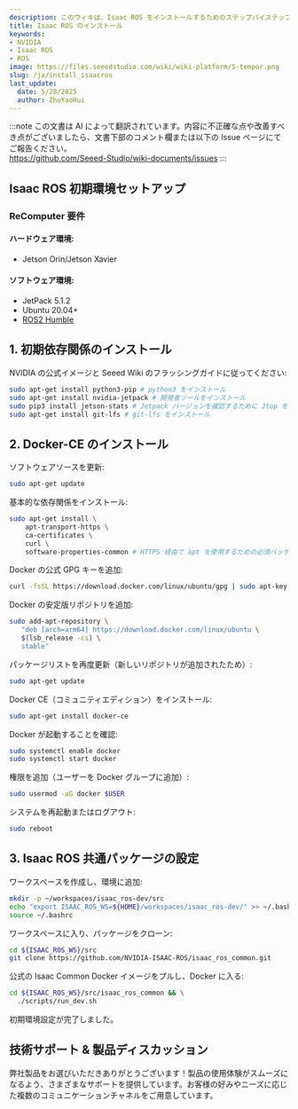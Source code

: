 ```yaml
---
description: このウィキは、Isaac ROS をインストールするためのステップバイステップガイドを提供します。
title: Isaac ROS のインストール
keywords:
- NVIDIA
- Isaac ROS
- ROS
image: https://files.seeedstudio.com/wiki/wiki-platform/S-tempor.png
slug: /ja/install_isaacros
last_update:
  date: 5/28/2025
  author: ZhuYaoHui
---
```


:::note
この文書は AI によって翻訳されています。内容に不正確な点や改善すべき点がございましたら、文書下部のコメント欄または以下の Issue ページにてご報告ください。  
https://github.com/Seeed-Studio/wiki-documents/issues
:::

## Isaac ROS 初期環境セットアップ

### ReComputer 要件
#### ハードウェア環境:
- Jetson Orin/Jetson Xavier

#### ソフトウェア環境:
- JetPack 5.1.2
- Ubuntu 20.04+
- [ROS2 Humble](/ja/install_ros2_humble)



## 1. 初期依存関係のインストール
NVIDIA の公式イメージと Seeed Wiki のフラッシングガイドに従ってください:
```bash
sudo apt-get install python3-pip # python3 をインストール
sudo apt-get install nvidia-jetpack # 開発者ツールをインストール
sudo pip3 install jetson-stats # Jetpack バージョンを確認するために Jtop をインストール
sudo apt-get install git-lfs # git-lfs をインストール
```


## 2. Docker-CE のインストール
ソフトウェアソースを更新:
```bash
sudo apt-get update
```

基本的な依存関係をインストール:
```bash
sudo apt-get install \
    apt-transport-https \
    ca-certificates \
    curl \
    software-properties-common # HTTPS 経由で apt を使用するための必須パッケージをインストール
```

Docker の公式 GPG キーを追加:
```bash
curl -fsSL https://download.docker.com/linux/ubuntu/gpg | sudo apt-key add -
```

Docker の安定版リポジトリを追加:
```bash
sudo add-apt-repository \
   "deb [arch=arm64] https://download.docker.com/linux/ubuntu \
   $(lsb_release -cs) \
   stable"
```

パッケージリストを再度更新（新しいリポジトリが追加されたため）:
```bash
sudo apt-get update
```

Docker CE（コミュニティエディション）をインストール:
```bash
sudo apt-get install docker-ce
```

Docker が起動することを確認:
```bash
sudo systemctl enable docker
sudo systemctl start docker
```

権限を追加（ユーザーを Docker グループに追加）:
```bash
sudo usermod -aG docker $USER
```

システムを再起動またはログアウト:
```bash
sudo reboot
```


## 3. Isaac ROS 共通パッケージの設定
ワークスペースを作成し、環境に追加:
```bash
mkdir -p ~/workspaces/isaac_ros-dev/src
echo "export ISAAC_ROS_WS=${HOME}/workspaces/isaac_ros-dev/" >> ~/.bashrc
source ~/.bashrc
```

ワークスペースに入り、パッケージをクローン:
```bash
cd ${ISAAC_ROS_WS}/src
git clone https://github.com/NVIDIA-ISAAC-ROS/isaac_ros_common.git
```

公式の Isaac Common Docker イメージをプルし、Docker に入る:
```bash
cd ${ISAAC_ROS_WS}/src/isaac_ros_common && \
  ./scripts/run_dev.sh
```

初期環境設定が完了しました。


## 技術サポート & 製品ディスカッション

弊社製品をお選びいただきありがとうございます！製品の使用体験がスムーズになるよう、さまざまなサポートを提供しています。お客様の好みやニーズに応じた複数のコミュニケーションチャネルをご用意しています。

<div class="button_tech_support_container">
<a href="https://forum.seeedstudio.com/" class="button_forum"></a> 
<a href="https://www.seeedstudio.com/contacts" class="button_email"></a>
</div>

<div class="button_tech_support_container">
<a href="https://discord.gg/eWkprNDMU7" class="button_discord"></a> 
<a href="https://github.com/Seeed-Studio/wiki-documents/discussions/69" class="button_discussion"></a>
</div>